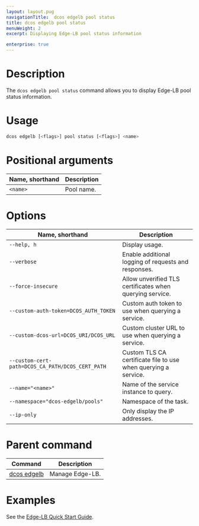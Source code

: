 ```yaml
---
layout: layout.pug
navigationTitle:  dcos edgelb pool status
title: dcos edgelb pool status
menuWeight: 2
excerpt: Displaying Edge-LB pool status information

enterprise: true
---
```



# Description
The `dcos edgelb pool status` command allows you to display Edge-LB pool status information.

# Usage

```bash
dcos edgelb [<flags>] pool status [<flags>] <name>
```

# Positional arguments

| Name, shorthand |  Description |
|---------|-------------|
| `<name>`   |  Pool name. |


# Options

| Name, shorthand |  Description |
|---------|-------------|
| `--help, h`   |  Display usage. |
| `--verbose`   |  Enable additional logging of requests and responses. |
| `--force-insecure`   |  Allow unverified TLS certificates when querying service. |
| `--custom-auth-token=DCOS_AUTH_TOKEN`   | Custom auth token to use when querying a service. |
| `--custom-dcos-url=DCOS_URI/DCOS_URL`   |  Custom cluster URL to use when querying a service. |
| `--custom-cert-path=DCOS_CA_PATH/DCOS_CERT_PATH`   |  Custom TLS CA certificate file to use when querying a service. |
| `--name="<name>"`   |   Name of the service instance to query. |
| `--namespace="dcos-edgelb/pools"`   |   Namespace of the task. |
| `--ip-only`   |  Only display the IP addresses. |

# Parent command

| Command | Description |
|---------|-------------|
| [dcos edgelb](/1.11/cli/command-reference/dcos-edgelb/) |  Manage Edge-LB. |

# Examples

See the [Edge-LB Quick Start Guide](/1.11/networking/edge-lb/quickstart/).
